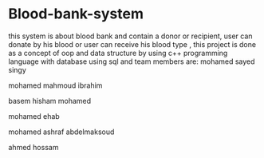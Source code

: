 # Blood-bank-system
this system is about blood bank and contain a donor or recipient, user can donate by his blood or user can receive his blood type , this project is done as a concept of oop and data structure by using c++ programming language with database using sql 
and team members are: 
mohamed sayed singy

mohamed mahmoud ibrahim 

basem hisham mohamed

mohamed ehab 

mohamed ashraf abdelmaksoud

ahmed hossam

